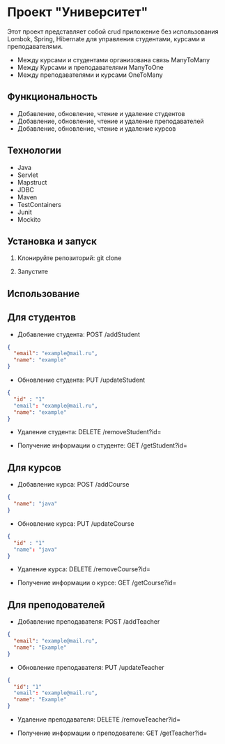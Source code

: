 # Проект "Университет"

Этот проект представляет собой crud приложение без использования Lombok, Spring, Hibernate для управления студентами, курсами и преподавателями.
- Между курсами и студентами организована связь ManyToMany
- Между Курсами и преподавателями ManyToOne
- Между преподавателями и курсами OneToMany

## Функциональность

- Добавление, обновление, чтение и удаление студентов
- Добавление, обновление, чтение и удаление преподавателей
- Добавление, обновление, чтение и удаление курсов

## Технологии

- Java
- Servlet
- Mapstruct
- JDBC
- Maven
- TestContainers
- Junit
- Mockito

## Установка и запуск
1. Клонируйте репозиторий:
   git clone
   
3. Запустите   

## Использование

## Для студентов

- Добавление студента:
POST /addStudent

```json
{
  "email": "example@mail.ru",
  "name": "example"
}
```

- Обновление студента:
PUT /updateStudent

```json
{
  "id" : "1"
  "email": "example@mail.ru",
  "name": "example"
}
```

- Удаление студента:
DELETE /removeStudent?id=

- Получение информации о студенте:
GET /getStudent?id= 

## Для курсов

- Добавление курса:
POST /addCourse

```json
{
  "name": "java"
}
```
  
- Обновление курса:
PUT /updateCourse

```json
{
  "id" : "1"
  "name": "java"
}
```

- Удаление курса:
DELETE /removeCourse?id=

- Получение информации о курсе:
GET /getCourse?id=

## Для преподователей

- Добавление преподавателя:
POST /addTeacher


```json
{
  "email": "example@mail.ru",
  "name": "Example"
}
```

- Обновление преподавателя:
PUT /updateTeacher


```json
{
  "id": "1"
  "email": "example@mail.ru",
  "name": "Example"
}
```

- Удаление преподавателя:
DELETE /removeTeacher?id=

- Получение информации о преподователе:
GET /getTeacher?id=


